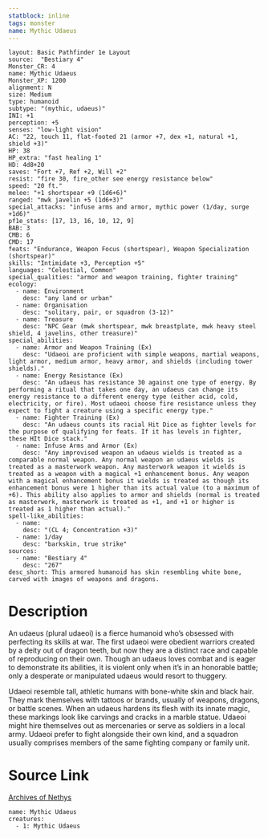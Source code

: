 ```yaml
---
statblock: inline
tags: monster
name: Mythic Udaeus
---
```

```statblock
layout: Basic Pathfinder 1e Layout
source:  "Bestiary 4"
Monster_CR: 4
name: Mythic Udaeus
Monster_XP: 1200
alignment: N
size: Medium
type: humanoid
subtype: "(mythic, udaeus)"
INI: +1
perception: +5
senses: "low-light vision"
AC: "22, touch 11, flat-footed 21 (armor +7, dex +1, natural +1, shield +3)"
HP: 38
HP_extra: "fast healing 1"
HD: 4d8+20
saves: "Fort +7, Ref +2, Will +2"
resist: "fire 30, fire_other see energy resistance below"
speed: "20 ft."
melee: "+1 shortspear +9 (1d6+6)"
ranged: "mwk javelin +5 (1d6+3)"
special_attacks: "infuse arms and armor, mythic power (1/day, surge +1d6)"
pf1e_stats: [17, 13, 16, 10, 12, 9]
BAB: 3
CMB: 6
CMD: 17
feats: "Endurance, Weapon Focus (shortspear), Weapon Specialization (shortspear)"
skills: "Intimidate +3, Perception +5"
languages: "Celestial, Common"
special_qualities: "armor and weapon training, fighter training"
ecology:
  - name: Environment
    desc: "any land or urban"
  - name: Organisation
    desc: "solitary, pair, or squadron (3-12)"
  - name: Treasure
    desc: "NPC Gear (mwk shortspear, mwk breastplate, mwk heavy steel shield, 4 javelins, other treasure)"
special_abilities:
  - name: Armor and Weapon Training (Ex)
    desc: "Udaeoi are proficient with simple weapons, martial weapons, light armor, medium armor, heavy armor, and shields (including tower shields)."
  - name: Energy Resistance (Ex)
    desc: "An udaeus has resistance 30 against one type of energy. By performing a ritual that takes one day, an udaeus can change its energy resistance to a different energy type (either acid, cold, electricity, or fire). Most udaeoi choose fire resistance unless they expect to fight a creature using a specific energy type."
  - name: Fighter Training (Ex)
    desc: "An udaeus counts its racial Hit Dice as fighter levels for the purpose of qualifying for feats. If it has levels in fighter, these HIt Dice stack."
  - name: Infuse Arms and Armor (Ex)
    desc: "Any improvised weapon an udaeus wields is treated as a comparable normal weapon. Any normal weapon an udaeus wields is treated as a masterwork weapon. Any masterwork weapon it wields is treated as a weapon with a magical +1 enhancement bonus. Any weapon with a magical enhancement bonus it wields is treated as though its enhancement bonus were 1 higher than its actual value (to a maximum of +6). This ability also applies to armor and shields (normal is treated as masterwork, masterwork is treated as +1, and +1 or higher is treated as 1 higher than actual)."
spell-like_abilities:
  - name:
    desc: "(CL 4; Concentration +3)"
  - name: 1/day
    desc: "barkskin, true strike"
sources:
  - name: "Bestiary 4"
    desc: "267"
desc_short: This armored humanoid has skin resembling white bone, carved with images of weapons and dragons.
```
# Description
An udaeus (plural udaeoi) is a fierce humanoid who’s obsessed with perfecting its skills at war. The first udaeoi were obedient warriors created by a deity out of dragon teeth, but now they are a distinct race and capable of reproducing on their own. Though an udaeus loves combat and is eager to demonstrate its abilities, it is violent only when it’s in an honorable battle; only a desperate or manipulated udaeus would resort to thuggery.

Udaeoi resemble tall, athletic humans with bone-white skin and black hair. They mark themselves with tattoos or brands, usually of weapons, dragons, or battle scenes. When an udaeus hardens its flesh with its innate magic, these markings look like carvings and cracks in a marble statue. Udaeoi might hire themselves out as mercenaries or serve as soldiers in a local army. Udaeoi prefer to fight alongside their own kind, and a squadron usually comprises members of the same fighting company or family unit.
# Source Link
[Archives of Nethys](https://aonprd.com/MythicMonsterDisplay.aspx?ItemName=Udaeus)
```encounter-table
name: Mythic Udaeus
creatures:
  - 1: Mythic Udaeus
```

